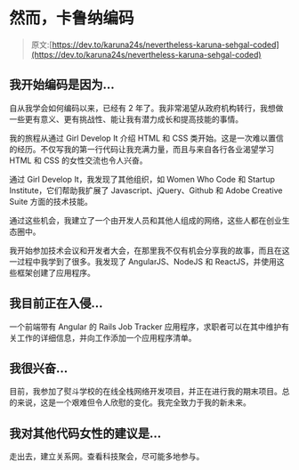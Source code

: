 # 然而，卡鲁纳编码

> 原文:[https://dev.to/karuna24s/nevertheless-karuna-sehgal-coded](https://dev.to/karuna24s/nevertheless-karuna-sehgal-coded)

## 我开始编码是因为...

自从我学会如何编码以来，已经有 2 年了。我非常渴望从政府机构转行，我想做一些更有意义、更有挑战性、能让我有潜力成长和提高技能的事情。

我的旅程从通过 Girl Develop It 介绍 HTML 和 CSS 类开始。这是一次难以置信的经历。不仅写我的第一行代码让我充满力量，而且与来自各行各业渴望学习 HTML 和 CSS 的女性交流也令人兴奋。

通过 Girl Develop It，我发现了其他组织，如 Women Who Code 和 Startup Institute，它们帮助我扩展了 Javascript、jQuery、Github 和 Adobe Creative Suite 方面的技术技能。

通过这些机会，我建立了一个由开发人员和其他人组成的网络，这些人都在创业生态圈中。

我开始参加技术会议和开发者大会，在那里我不仅有机会分享我的故事，而且在这一过程中我学到了很多。我发现了 AngularJS、NodeJS 和 ReactJS，并使用这些框架创建了应用程序。

## 我目前正在入侵...

一个前端带有 Angular 的 Rails Job Tracker 应用程序，求职者可以在其中维护有关工作的详细信息，并向工作添加一个应用程序清单。

## 我很兴奋...

目前，我参加了熨斗学校的在线全栈网络开发项目，并正在进行我的期末项目。总的来说，这是一个艰难但令人欣慰的变化。我完全致力于我的新未来。

## 我对其他代码女性的建议是...

走出去，建立关系网。查看科技聚会，尽可能多地参与。